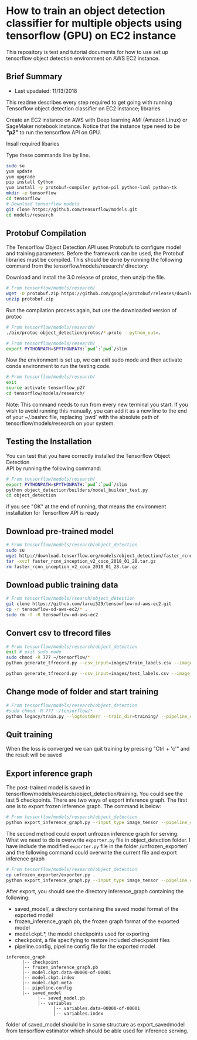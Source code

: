 # How to train an object detection classifier for multiple objects using tensorflow (GPU) on EC2 instance
This repository is test and tutorial documents for how to use set up tensorflow object detection environment on AWS EC2 instance. 

## Brief Summary

* Last upadated: 11/13/2018  

This readme describes every step required to get going with running Tensorflow object detection classifier on EC2 instance;
libraries

Create an EC2 instance on AWS with Deep learning AMI (Amazon Linux) or SageMaker notebook instance. Notice that the instance type need to be ***"p2"*** to run the tensorflow API on GPU. 

Insall required libaries

Type these commands line by line.

```bash
sudo su
yum update 
yum upgrade 
pip install Cython
yum install -y protobuf-compiler python-pil python-lxml python-tk 
mkdir -p tensorflow
cd tensorflow
# Download tensorflow models 
git clone https://github.com/tensorflow/models.git
cd models/research
```

## Protobuf Compilation

The Tensorflow Object Detection API uses Protobufs to configure model and
training parameters. Before the framework can be used, the Protobuf libraries
must be compiled. This should be done by running the following command from
the tensorflow/models/research/ directory:

Download and install the 3.0 release of protoc, then unzip the file.

```bash
# From tensorflow/models/research/
wget -O protobuf.zip https://github.com/google/protobuf/releases/download/v3.0.0/protoc-3.0.0-linux-x86_64.zip
unzip protobuf.zip
```

Run the compilation process again, but use the downloaded version of protoc

```bash
# From tensorflow/models/research/
./bin/protoc object_detection/protos/*.proto --python_out=.
```

```bash
# From tensorflow/models/research/
export PYTHONPATH=$PYTHONPATH:`pwd`:`pwd`/slim
```

Now the environment is set up, we can exit sudo mode and then activate conda environment to run the testing code. 

```bash
# From tensorflow/models/research/
exit
source activate tensorflow_p27
cd tensorflow/models/research/
```

Note: This command needs to run from every new terminal you start. If you wish
to avoid running this manually, you can add it as a new line to the end of your
~/.bashrc file, replacing \`pwd\` with the absolute path of
tensorflow/models/research on your system.


## Testing the Installation

You can test that you have correctly installed the Tensorflow Object Detection\
API by running the following command:


```bash
# From tensorflow/models/research/
export PYTHONPATH=$PYTHONPATH:`pwd`:`pwd`/slim
python object_detection/builders/model_builder_test.py
cd object_detection
```

if you see "OK" at the end of running, that means the environment installation for Tensorflow API is ready

## Download pre-trained model

```bash
# From tensorflow/models/research/object_detection
sudo su
wget http://download.tensorflow.org/models/object_detection/faster_rcnn_inception_v2_coco_2018_01_28.tar.gz
tar -xvzf faster_rcnn_inception_v2_coco_2018_01_28.tar.gz
rm faster_rcnn_inception_v2_coco_2018_01_28.tar.gz
```

## Download public training data
```bash
# From tensorflow/models/rsearch/object_detection
git clone https://github.com/larui529/tensowflow-od-aws-ec2.git
cp -r tensowflow-od-aws-ec2/* .
sudo rm -f -R tensowflow-od-aws-ec2
```

## Convert csv to tfrecord files
```bash
# From tensorflow/models/research/object_detection
exit # exit sudo mode
sudo chmod -R 777 ~/tensorflow/*
python generate_tfrecord.py --csv_input=images/train_labels.csv --image_dir=images/train/ --output_path=train.record

python generate_tfrecord.py --csv_input=images/test_labels.csv --image_dir=images/test --output_path=test.record
```

## Change mode of folder and start training

```bash
# From tensorflow/models/research/object_detection
#sudo chmod -R 777 ~/tensorflow/*
python legacy/train.py --logtostderr --train_dir=training/ --pipeline_config_path=training/faster_rcnn_inception_v2_pets.config
```

## Quit training 

When the loss is converged we can quit training by pressing "Ctrl + 'c'"  and the result will be saved 

## Export inference graph
The post-trained model is saved in tensorflow/models/research/object_detection/training. You could see the last 5 checkpoints.
There are two ways of export inference graph. The first one is to export frozen inference graph. The command is below:
```bash
# From tensorflow/models/research/object_detection
python export_inference_graph.py --input_type image_tensor --pipeline_config_path training/faster_rcnn_inception_v2_pets.config --trained_checkpoint_prefix training/model.ckpt-XXXX --output_directory inference_graph # you have to change "XXXX" to the step number from the checkpoint file.
```

The second method could export unfrozen inference graph for serving. What we need to do is overwrite `exporter.py` file in object_detection folder. 
I have include the modified `exporter.py` file in the folder /unfrozen_exporter/ and the following command could overwrite the current file and export inference graph
```bash
# From tensorflow/models/research/object_detection
cp unfrozen_exporter/exporter.py .
python export_inference_graph.py --input_type image_tensor --pipeline_config_path training/faster_rcnn_inception_v2_pets.config --trained_checkpoint_prefix training/model.ckpt-XXXX --output_directory inference_graph # you have to change "XXXX" to the step number from the checkpoint file.
```

After export, you should see the directory inference_graph containing the following:

* saved_model/, a directory containing the saved model format of the exported model
* frozen_inference_graph.pb, the frozen graph format of the exported model
* model.ckpt.*, the model checkpoints used for exporting
* checkpoint, a file specifying to restore included checkpoint files
* pipeline.config, pipeline config file for the exported model
```
inference_graph
      |-- checkpoint
      |-- frozen_inference_graph.pb
      |-- model.ckpt.data-00000-of-00001
      |-- model.ckpt.index
      |-- model.ckpt.meta
      |-- pipeline.config
      |-- saved_model
            |-- saved_model.pb
            |-- variables
                  |-- variables.data-00000-of-00001 
                  |-- variables.index
```
folder of saved_model should be in same structure as export_savedmodel from tensorflow estimator which should be able used for inference serving. 